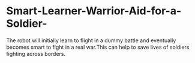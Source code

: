 # Smart-Learner-Warrior-Aid-for-a-Soldier-
 The robot will initially learn to ﬂight in a dummy battle and eventually becomes smart to fight in a real war.This can help to save lives of soldiers ﬁghting across borders. 
